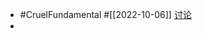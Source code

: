 - #CruelFundamental #[[2022-10-06]] [讨论](https://github.com/CYZH1307/CruelFundamental/tree/main/homework/202210/06)
-